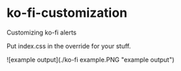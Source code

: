 # ko-fi-customization
Customizing ko-fi alerts

Put index.css in the override for your stuff.

![example output](./ko-fi example.PNG "example output")
